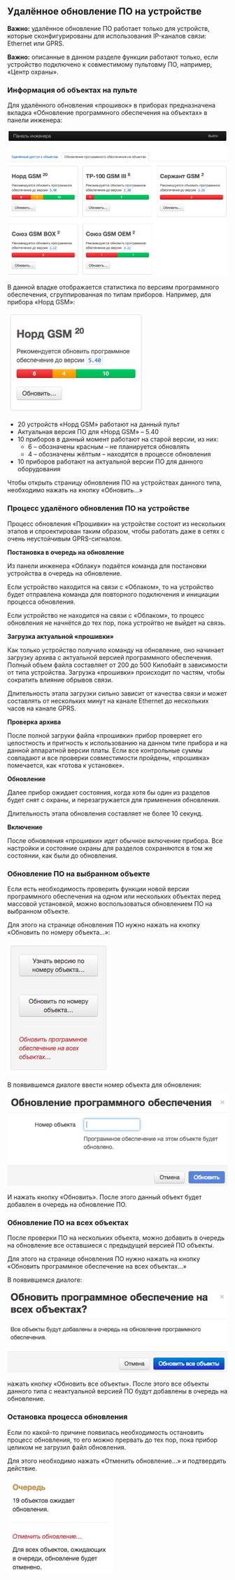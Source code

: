 ## Удалённое обновление ПО на устройстве

**Важно:** удалённое обновление ПО работает только для устройств, которые сконфигурированы для использования IP-каналов связи: Ethernet или GPRS.

**Важно:** описанные в данном разделе функции работают только, если устройство подключено к совместимому пультовму ПО, например, «Центр охраны». 

### Информация об объектах на пульте

Для удалённого обновления «прошивок» в приборах предназначена вкладка «Обновление программного обеспечения на объектах» в панели инженера:

![image](../img/remote-firmware.png)

В данной владке отображается статистика по версиям программного обеспечения, сгруппированная по типам приборов. Например, для прибора «Норд GSM»:

![image](../img/nord-firmware.png)

* 20 устройств «Норд GSM» работают на данный пульт
* Актуальная версия ПО для «Норд GSM» – 5.40
* 10 приборов в данный момент работают на старой версии, из них:
  * 6 – обозначены красным – не планируется обновлять
  * 4 – обозначены жёлтым – находятся в процессе обновления
* 10 приборов работают на актуальной версии ПО для данного оборудования

Чтобы открыть страницу обновления ПО на устройствах данного типа, необходимо нажать на кнопку «Обновить...»

### Процесс удалёного обновления ПО на устройстве

Процесс обновления «Прошивки» на устройстве состоит из нескольких этапов и спроектирован таким образом, чтобы работать даже в сетях с очень неустойчивым GPRS-сигналом.

**Постановка в очередь на обновление**

Из панели инженера «Облаку» подаётся команда для постановки устройства в очередь на обновление.

Если устройство находится на связи с «Облаком», то на устройство будет отправлена команда для повторного подключения и инициации процесса обновления.

Если устройство не находится на связи с «Облаком», то процесс обновления не начнётся до тех пор, пока устройтво не выйдет на связь.

**Загрузка актуальной «прошивки»**

Как только устройство получило команду на обновление, оно начинает загрузку архива с актуальной версией программного обеспечения. Полный объем файла составляет от 200 до 500 Килобайт в зависимости от типа устройства. Загрузка «прошивки» происходит по частям, чтобы сократить влияние обрывов связи.

Длительность этапа загрузки сильно зависит от качества связи и может составлять от нескольких минут на канале Ethernet до нескольких часов на канале GPRS.

**Проверка архива**

После полной загруки файла «прошивки» прибор проверяет его целостность и пригность к использованию на данном типе прибора и на данной аппаратной версии платы. Если все контрольные суммы совпадают и все проверки совместимости пройдены, «прошивка» помечается, как «готова к установке».

**Обновление**

Далее прибор ожидает состояния, когда хотя бы один из разделов будет снят с охраны, и перезагружается для применения обновления.

Длительность этапа обновления составляет не более 10 секунд.

**Включение**

После обновления «прошивки» идет обычное включение прибора. Все настройки и состояние охраны для разделов сохраняются в том же состоянии, как были до обновления.

### Обновление ПО на выбранном объекте

Если есть необходимость проверить функции новой версии программного обеспечения на одном или нескольких объектах перед массовой установкой, можно воспользоваться обновлением ПО на выбранном объекте.

Для этого на странице обновления ПО нужно нажать на кнопку «Обновить по номеру объекта...»:

![image](../img/remote-update.png)

В появившемся диалоге ввести номер объекта для обновления:

![image](../img/remote-update-single.png)

И нажать кнопку «Обновить». После этого данный объект будет добавлен в очередь на обновление ПО.

### Обновление ПО на всех объектах

После проверки ПО на нескольких объекта, можно добавить в очередь на обновление все оставшиеся с предыдущей версией ПО объекты.

Для этого на странице обновления ПО нужно нажать на кнопку «Обновить программное обеспечение на всех объектах...»

В появившемся диалоге:

![image](../img/remote-update-all.png)

нажать кнопку «Обновить все объекты». После этого все объекты данного типа с неактуальной версией ПО будут добавлены в очередь на обновление.

### Остановка процесса обновления

Если по какой-то причине появилась необходимость остановить процесс обновления, то его можно прервать до тех пор, пока прибор целиком не загрузил файл обновления.

Для этого необходимо нажать «Отменить обновление...» и подтвердить действие.

![image](../img/remote-update-cancel.png)

